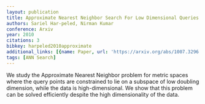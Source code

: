 ```yaml
---
layout: publication
title: Approximate Nearest Neighbor Search For Low Dimensional Queries
authors: Sariel Har-peled, Nirman Kumar
conference: Arxiv
year: 2010
citations: 3
bibkey: harpeled2010approximate
additional_links: [{name: Paper, url: 'https://arxiv.org/abs/1007.3296'}]
tags: [ANN Search]
---
```

We study the Approximate Nearest Neighbor problem for metric spaces where the
query points are constrained to lie on a subspace of low doubling dimension,
while the data is high-dimensional. We show that this problem can be solved
efficiently despite the high dimensionality of the data.